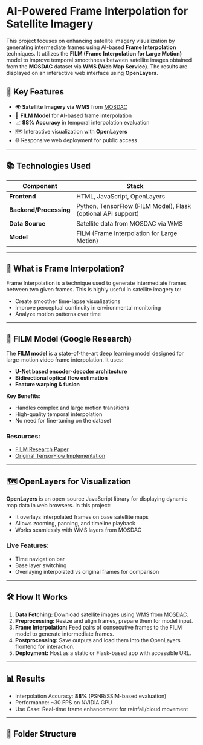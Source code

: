 # AI-Powered Frame Interpolation for Satellite Imagery

This project focuses on enhancing satellite imagery visualization by generating intermediate frames using AI-based **Frame Interpolation** techniques. It utilizes the **FILM (Frame Interpolation for Large Motion)** model to improve temporal smoothness between satellite images obtained from the **MOSDAC** dataset via **WMS (Web Map Service)**. The results are displayed on an interactive web interface using **OpenLayers**.

## 🚀 Key Features

- 🌍 **Satellite Imagery via WMS** from [MOSDAC](https://www.mosdac.gov.in/)
- 🧠 **FILM Model** for AI-based frame interpolation
- 📈 **88% Accuracy** in temporal interpolation evaluation
- 🗺️ Interactive visualization with **OpenLayers**
- 🌐 Responsive web deployment for public access

---

## 📚 Technologies Used

| Component | Stack |
|----------|-------|
| **Frontend** | HTML, JavaScript, OpenLayers |
| **Backend/Processing** | Python, TensorFlow (FILM Model), Flask (optional API support) |
| **Data Source** | Satellite data from MOSDAC via WMS |
| **Model** | FILM (Frame Interpolation for Large Motion) |

---

## 🎥 What is Frame Interpolation?

Frame Interpolation is a technique used to generate intermediate frames between two given frames. This is highly useful in satellite imagery to:

- Create smoother time-lapse visualizations
- Improve perceptual continuity in environmental monitoring
- Analyze motion patterns over time

---

## 🧠 FILM Model (Google Research)

The **FILM model** is a state-of-the-art deep learning model designed for large-motion video frame interpolation. It uses:

- **U-Net based encoder-decoder architecture**
- **Bidirectional optical flow estimation**
- **Feature warping & fusion**

**Key Benefits:**

- Handles complex and large motion transitions
- High-quality temporal interpolation
- No need for fine-tuning on the dataset

### Resources:
- [FILM Research Paper](https://arxiv.org/abs/2202.04901)
- [Original TensorFlow Implementation](https://github.com/google-research/frame-interpolation)

---

## 🗺️ OpenLayers for Visualization

**OpenLayers** is an open-source JavaScript library for displaying dynamic map data in web browsers. In this project:

- It overlays interpolated frames on base satellite maps
- Allows zooming, panning, and timeline playback
- Works seamlessly with WMS layers from MOSDAC

### Live Features:

- Time navigation bar
- Base layer switching
- Overlaying interpolated vs original frames for comparison

---

## 🛠️ How It Works

1. **Data Fetching:** Download satellite images using WMS from MOSDAC.
2. **Preprocessing:** Resize and align frames, prepare them for model input.
3. **Frame Interpolation:** Feed pairs of consecutive frames to the FILM model to generate intermediate frames.
4. **Postprocessing:** Save outputs and load them into the OpenLayers frontend for interaction.
5. **Deployment:** Host as a static or Flask-based app with accessible URL.

---

## 📊 Results

- Interpolation Accuracy: **88%** (PSNR/SSIM-based evaluation)
- Performance: ~30 FPS on NVIDIA GPU
- Use Case: Real-time frame enhancement for rainfall/cloud movement

---

## 📁 Folder Structure


